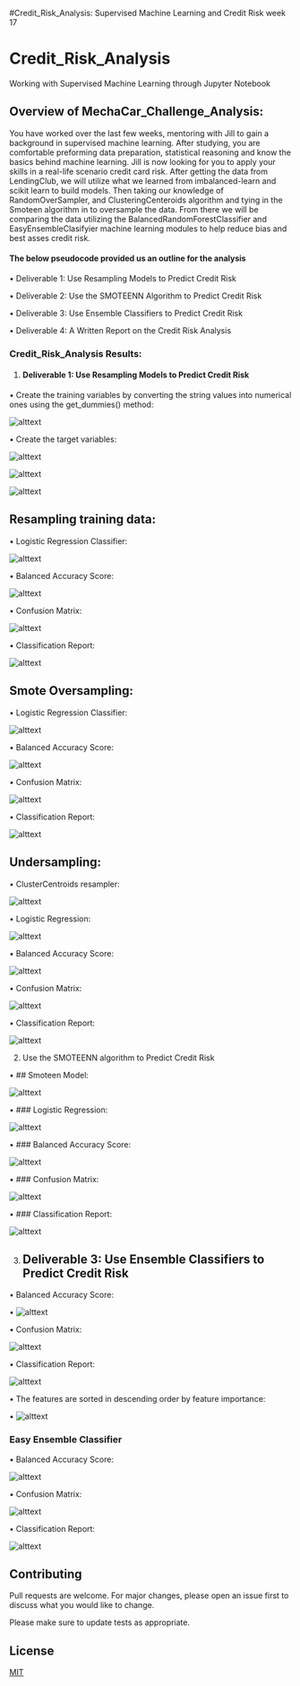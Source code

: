 #Credit_Risk_Analysis:
Supervised Machine Learning and Credit Risk week 17
# Credit_Risk_Analysis
Working with Supervised Machine Learning through Jupyter Notebook
## Overview of MechaCar_Challenge_Analysis:

You have worked over the last few weeks, mentoring with Jill to gain a background in supervised machine learning. After studying, you are comfortable preforming data preparation, statistical reasoning and know the basics behind machine learning. Jill is now looking for you to apply your skills in a real-life scenario credit card risk. After getting the data from LendingClub, we will utilize what we learned from imbalanced-learn and scikit learn to build models. Then taking our knowledge of RandomOverSampler, and ClusteringCenteroids algorithm and tying in the Smoteen algorithm in to oversample the data. From there we will be comparing the data utilizing the BalancedRandomForestClassifier and EasyEnsembleClasifyier machine learning modules to help reduce bias and best asses credit risk. 

#### The below pseudocode provided us an outline for the analysis ####
•	Deliverable 1:  Use Resampling Models to Predict Credit Risk

•	Deliverable 2: Use the SMOTEENN Algorithm to Predict Credit Risk

•	Deliverable 3: Use Ensemble Classifiers to Predict Credit Risk

•	Deliverable 4: A Written Report on the Credit Risk Analysis

### Credit_Risk_Analysis Results: ###

1.	#### Deliverable 1:  Use Resampling Models to Predict Credit Risk 

•	Create the training variables by converting the string values into numerical ones using the get_dummies() method:


![alttext](https://github.com/mbehr11/Credit_Risk_Analysis/blob/main/Resources/get_dummies_method.PNG) 


•	Create the target variables:


![alttext](https://github.com/mbehr11/Credit_Risk_Analysis/blob/main/Resources/set_target.PNG)


![alttext](https://github.com/mbehr11/Credit_Risk_Analysis/blob/main/Resources/balance_target_var.PNG)


![alttext](https://github.com/mbehr11/Credit_Risk_Analysis/blob/main/Resources/update_target_var.PNG)


## Resampling training data:

•	Logistic Regression Classifier:

![alttext](https://github.com/mbehr11/Credit_Risk_Analysis/blob/main/Resources/logisticregression_randomoversampler.PNG)


•	Balanced Accuracy Score:


![alttext](https://github.com/mbehr11/Credit_Risk_Analysis/blob/main/Resources/accuract_score_logistic.PNG)


•	Confusion Matrix:

![alttext](https://github.com/mbehr11/Credit_Risk_Analysis/blob/main/Resources/confusion_matrix_logistic.PNG)

•	Classification Report:


![alttext](https://github.com/mbehr11/Credit_Risk_Analysis/blob/main/Resources/classification_report_logistic.PNG)


## Smote Oversampling:


•	Logistic Regression Classifier:


![alttext](https://github.com/mbehr11/Credit_Risk_Analysis/blob/main/Resources/logisticregression_smote.PNG)

•	Balanced Accuracy Score:


![alttext](https://github.com/mbehr11/Credit_Risk_Analysis/blob/main/Resources/logisticregression_smote.PNG)

•	Confusion Matrix:


![alttext](https://github.com/mbehr11/Credit_Risk_Analysis/blob/main/Resources/logisticregression_smote.PNG)

•	Classification Report:


![alttext](https://github.com/mbehr11/Credit_Risk_Analysis/blob/main/Resources/classification_report_logistic.PNG)

## Undersampling:

•	ClusterCentroids resampler:


![alttext](https://github.com/mbehr11/Credit_Risk_Analysis/blob/main/Resources/clustercentriods_undersampling.PNG)


•	Logistic Regression:


![alttext](https://github.com/mbehr11/Credit_Risk_Analysis/blob/main/Resources/logisticregression_undersampling.PNG)


•	Balanced Accuracy Score:


![alttext](https://github.com/mbehr11/Credit_Risk_Analysis/blob/main/Resources/accuracy_score_undersampling.PNG)

•	Confusion Matrix:


![alttext](https://github.com/mbehr11/Credit_Risk_Analysis/blob/main/Resources/logisticregression_undersampling.PNG)


•	Classification Report:


![alttext](https://github.com/mbehr11/Credit_Risk_Analysis/blob/main/Resources/classification_report_undersampling.PNG)


2.	Use the SMOTEENN algorithm to Predict Credit Risk
	

•	## Smoteen Model:



![alttext](https://github.com/mbehr11/Credit_Risk_Analysis/blob/main/Resources/smoteen_model.PNG)


•	### Logistic Regression:


![alttext](https://github.com/mbehr11/Credit_Risk_Analysis/blob/main/Resources/logisticregression_smoteen.PNG)


•	### Balanced Accuracy Score:


![alttext](https://github.com/mbehr11/Credit_Risk_Analysis/blob/main/Resources/accuracy_score_smoteen.PNG)


•	### Confusion Matrix:


![alttext](https://github.com/mbehr11/Credit_Risk_Analysis/blob/main/Resources/confusion_matrix_smoteen.PNG)


•	### Classification Report:


![alttext](https://github.com/mbehr11/Credit_Risk_Analysis/blob/main/Resources/classification_report_smoteen.PNG)


3.	## Deliverable 3: Use Ensemble Classifiers to Predict Credit Risk


•	Balanced Accuracy Score:


•	![alttext](https://github.com/mbehr11/Credit_Risk_Analysis/blob/main/Resources/accuracy_score_randomforest.PNG)


•	Confusion Matrix:


![alttext](https://github.com/mbehr11/Credit_Risk_Analysis/blob/main/Resources/confusion_matrix_randomforest.PNG)

•	Classification Report:


![alttext](https://github.com/mbehr11/Credit_Risk_Analysis/blob/main/Resources/classification_randomforest.PNG)


•	The features are sorted in descending order by feature importance:


•	![alttext](https://github.com/mbehr11/Credit_Risk_Analysis/blob/main/Resources/sorted_features_randomforest.PNG)


### Easy Ensemble Classifier


•	Balanced Accuracy Score:


![alttext](https://github.com/mbehr11/Credit_Risk_Analysis/blob/main/Resources/accuracy_score_easyensemble.PNG)

•	Confusion Matrix:

![alttext](https://github.com/mbehr11/Credit_Risk_Analysis/blob/main/Resources/confusion_matrix_easyensemble.PNG)

•	Classification Report:

![alttext](https://github.com/mbehr11/Credit_Risk_Analysis/blob/main/Resources/classification_easyensemble.PNG)

## Contributing 
Pull requests are welcome. For major changes, please open an issue first to discuss what you would like to change.

Please make sure to update tests as appropriate.

## License
[MIT](https://choosealicense.com/licenses/mit/)

